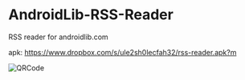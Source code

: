 AndroidLib-RSS-Reader
=====================

RSS reader for androidlib.com

apk: https://www.dropbox.com/s/ule2sh0lecfah32/rss-reader.apk?m

<img src="http://qrfree.kaywa.com/?l=1&s=8&d=https%3A%2F%2Fwww.dropbox.com%2Fs%2Fule2sh0lecfah32%2Frss-reader.apk%3Fm" alt="QRCode"/>
